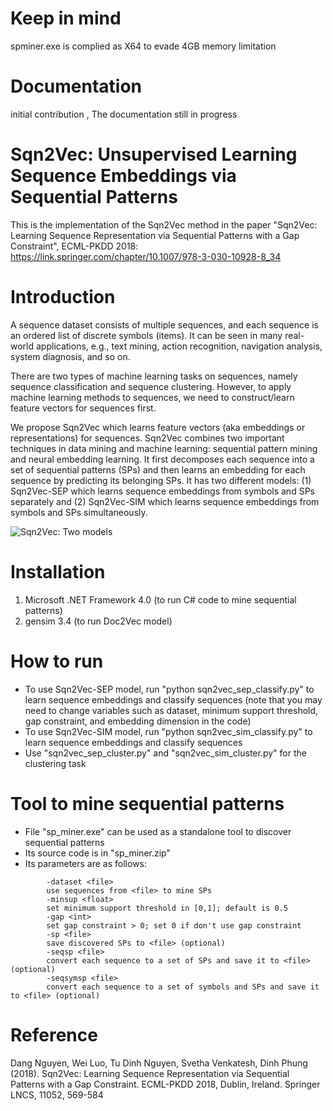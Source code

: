 # Keep in mind
spminer.exe is complied as X64 to evade 4GB memory limitation
# Documentation

initial contribution , The documentation still in progress

# Sqn2Vec: Unsupervised Learning Sequence Embeddings via Sequential Patterns
This is the implementation of the Sqn2Vec method in the paper "Sqn2Vec: Learning Sequence Representation via Sequential Patterns with a Gap Constraint", ECML-PKDD 2018: https://link.springer.com/chapter/10.1007/978-3-030-10928-8_34

# Introduction
A sequence dataset consists of multiple sequences, and each sequence is an ordered list of discrete symbols (items). It can be seen in many real-world applications, e.g., text mining, action recognition, navigation analysis, system diagnosis, and so on.

There are two types of machine learning tasks on sequences, namely sequence classification and sequence clustering. However, to apply machine learning methods to sequences, we need to construct/learn feature vectors for sequences first.

We propose Sqn2Vec which learns feature vectors (aka embeddings or representations) for sequences. Sqn2Vec combines two important techniques in data mining and machine learning: sequential pattern mining and neural embedding learning. It first decomposes each sequence into a set of sequential patterns (SPs) and then learns an embedding for each sequence by predicting its belonging SPs. It has two different models: (1) Sqn2Vec-SEP which learns sequence embeddings from symbols and SPs separately and (2) Sqn2Vec-SIM which learns sequence embeddings from symbols and SPs simultaneously.

![Sqn2Vec: Two models](https://github.com/nphdang/Sqn2Vec/blob/master/two_models.jpg)

# Installation
1. Microsoft .NET Framework 4.0 (to run C# code to mine sequential patterns)
2. gensim 3.4 (to run Doc2Vec model) 

# How to run
- To use Sqn2Vec-SEP model, run "python sqn2vec_sep_classify.py" to learn sequence embeddings and classify sequences (note that you may need to change variables such as dataset, minimum support threshold, gap constraint, and embedding dimension in the code)
- To use Sqn2Vec-SIM model, run "python sqn2vec_sim_classify.py" to learn sequence embeddings and classify sequences
- Use "sqn2vec_sep_cluster.py" and "sqn2vec_sim_cluster.py" for the clustering task

# Tool to mine sequential patterns
- File "sp_miner.exe" can be used as a standalone tool to discover sequential patterns
- Its source code is in "sp_miner.zip"
- Its parameters are as follows:
```
        -dataset <file>
        use sequences from <file> to mine SPs        
        -minsup <float>
        set minimum support threshold in [0,1]; default is 0.5
        -gap <int>
        set gap constraint > 0; set 0 if don't use gap constraint
        -sp <file>
        save discovered SPs to <file> (optional)
        -seqsp <file>
        convert each sequence to a set of SPs and save it to <file> (optional)
        -seqsymsp <file>
        convert each sequence to a set of symbols and SPs and save it to <file> (optional)
```
# Reference
Dang Nguyen, Wei Luo, Tu Dinh Nguyen, Svetha Venkatesh, Dinh Phung (2018). Sqn2Vec: Learning Sequence Representation via Sequential Patterns with a Gap Constraint. ECML-PKDD 2018, Dublin, Ireland. Springer LNCS, 11052, 569-584
